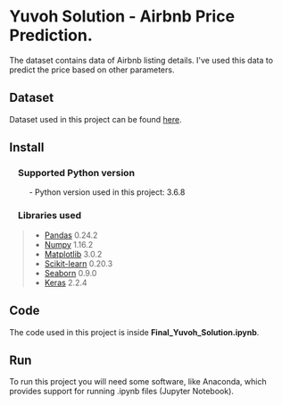 # Yuvoh Solution - Airbnb Price Prediction.

The dataset contains data of Airbnb listing details. I've used this data to predict the price based on other parameters.


## Dataset

Dataset used in this project can be found [here]( http://data.insideairbnb.com/united-kingdom/england/london/2019-07-10/data/listings.csv.gz).

## Install

### &nbsp;&nbsp;&nbsp; Supported Python version
&nbsp;&nbsp;&nbsp;&nbsp;&nbsp;&nbsp;&nbsp;&nbsp;&nbsp;- Python version used in this project: 3.6.8

### &nbsp;&nbsp;&nbsp; Libraries used

> *  [Pandas](http://pandas.pydata.org) 0.24.2
> *  [Numpy](http://www.numpy.org) 1.16.2
> *  [Matplotlib](https://matplotlib.org) 3.0.2
> *  [Scikit-learn](http://scikit-learn.org/stable/) 0.20.3
> *  [Seaborn](https://seaborn.pydata.org) 0.9.0
> *  [Keras](https://keras.io/) 2.2.4


## Code

The code used in this project is inside **Final_Yuvoh_Solution.ipynb**.

## Run

To run this project you will need some software, like Anaconda, which provides support for running .ipynb files (Jupyter Notebook).
